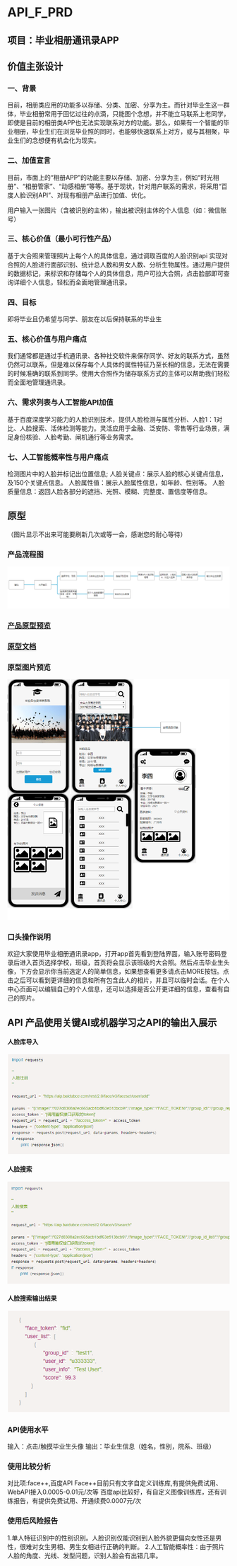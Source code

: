 # API_F_PRD
## 项目：毕业相册通讯录APP
## 价值主张设计 
### 一、背景
目前，相册类应用的功能多以存储、分类、加密、分享为主。而针对毕业生这一群体，毕业相册常用于回忆过往的点滴，只能图个念想，并不能立马联系上老同学，即使是目前的相册类APP也无法实现联系对方的功能。那么，如果有一个智能的毕业相册，毕业生们在浏览毕业照的同时，也能够快速联系上对方，或与其相聚，毕业生们的念想便有机会化为现实。
### 二、加值宣言
目前，市面上的“相册APP”的功能主要以存储、加密、分享为主，例如“时光相册”、“相册管家”、“动感相册”等等。基于现状，针对用户联系的需求，将采用“百度人脸识别API”、对现有相册产品进行加值、优化。

用户输入一张图片（含被识别的主体），输出被识别主体的个人信息（如：微信账号）

### 三、核心价值（最小可行性产品）

基于大合照来管理照片上每个人的具体信息，通过调取百度的人脸识别api 实现对合照的人脸进行面部识别、统计总人数和男女人数、分析生物属性。通过用户提供的数据标记，来标识和存储每个人的具体信息，用户可拉大合照，点击脸部即可查询详细个人信息，轻松而全面地管理通讯录。

### 四、目标
即将毕业且仍希望与同学、朋友在以后保持联系的毕业生

### 五、核心价值与用户痛点

我们通常都是通过手机通讯录、各种社交软件来保存同学、好友的联系方式，虽然仍然可以联系，但是难以保存每个人具体的属性特征乃至长相的信息，无法在需要的时候准确的联系到同学。使用大合照作为储存联系方式的主体可以帮助我们轻松而全面地管理通讯录。

### 六、需求列表与人工智能API加值

基于百度深度学习能力的人脸识别技术，提供人脸检测与属性分析、人脸1：1对比、人脸搜索、活体检测等能力。灵活应用于金融、泛安防、零售等行业场景，满足身份核验、人脸考勤、闸机通行等业务需求。

### 七、人工智能概率性与用户痛点

检测图片中的人脸并标记出位置信息; 人脸关键点：展示人脸的核心关键点信息，及150个关键点信息。 人脸属性值：展示人脸属性信息，如年龄、性别等。 人脸质量信息：返回人脸各部分的遮挡、光照、模糊、完整度、置信度等信息。

## 原型

（图片显示不出来可能要刷新几次或等一会，感谢您的耐心等待）

### 产品流程图
![产品流程图](liucheng.png)

### [产品原型预览](http://nfunm078.gitee.io/yuanxingyulan)

### [原型文档](final.rp)

### 原型图片预览

![图片预览](Untitled.png)

### 口头操作说明

欢迎大家使用毕业相册通讯录app，打开app首先看到登陆界面，输入账号密码登录后进入首页选择学校，班级，首页将会显示该班级的大合照。然后点击毕业生头像，下方会显示你当前选定人的简单信息，如果想查看更多请点击MORE按钮。点击之后可以看到更详细的信息和所有包含此人的相片，并且可以临时会话。在个人中心页面可以编辑自己的个人信息，还可以选择是否公开更详细的信息，查看有自己的照片。

## API 产品使用关键AI或机器学习之API的输出入展示
#### 人脸库导入

![人脸库导入](人脸库管理1.png)

#### 人脸搜索
![人脸搜索](https://github.com/arstsundere/API_F_PRD/blob/master/3f90488022687356483653ef0e3b53f.png)
#### 人脸搜索输出结果
![人脸搜索输出结果](https://github.com/arstsundere/API_F_PRD/blob/master/eef322464b85c94c51005cb233bf1b3.png)

### API使用水平
输入：点击/触摸毕业生头像
输出：毕业生信息（姓名，性别，院系、班级）

### 使用比较分析
对比项:face++,百度API
Face++目前只有文字自定义训练库,有提供免费试用、WebAPI接入0.0005-0.01元/次等
百度api比较好，有自定义图像训练库，还有训练报告，有提供免费试用、开通续费0.0007元/次

### 使用后风险报告
1.单人特征识别中的性别识别。人脸识别仅能识别到人脸外貌更偏向女性还是男性，很难对女生男相、男生女相进行正确的判断。
2.人工智能概率性：由于照片人脸的角度、光线、发型问题，识别人脸会有出错几率。
